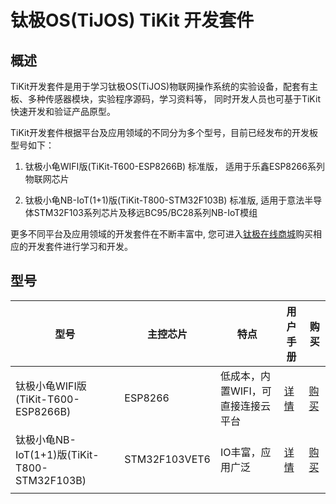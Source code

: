 # 钛极OS(TiJOS) TiKit 开发套件

## 概述

TiKit开发套件是用于学习钛极OS(TiJOS)物联网操作系统的实验设备，配套有主板、多种传感器模块，实验程序源码，学习资料等， 同时开发人员也可基于TiKit快速开发和验证产品原型。

TiKit开发套件根据平台及应用领域的不同分为多个型号，目前已经发布的开发板型号如下：

1. 钛极小龟WIFI版(TiKit-T600-ESP8266B)  标准版， 适用于乐鑫ESP8266系列物联网芯片

2. 钛极小龟NB-IoT(1+1)版(TiKit-T800-STM32F103B) 标准版, 适用于意法半导体STM32F103系列芯片及移远BC95/BC28系列NB-IoT模组


更多不同平台及应用领域的开发套件在不断丰富中, 您可进入[钛极在线商城](https://shop423269048.taobao.com)购买相应的开发套件进行学习和开发。

## 型号

| 型号                  | 主控芯片      | 特点                               | 用户手册                                 | 购买                                                         |
| --------------------- | ------------- | ---------------------------------- | ---------------------------------------- | ------------------------------------------------------------ |
| 钛极小龟WIFI版(TiKit-T600-ESP8266B)   | ESP8266       | 低成本，内置WIFI，可直接连接云平台 | [详情](./tikit-t600-esp8266B/index.md)   | [购买](https://item.taobao.com/item.htm?spm=a1z10.5-c-s.w4002-18893527806.10.9d0e5223Ygo3y0&id=576025009666) |
|钛极小龟NB-IoT(1+1)版(TiKit-T800-STM32F103B) | STM32F103VET6 | IO丰富，应用广泛                   | [详情](./tikit-t800-stm32f103B/index.md) | [购买](https://item.taobao.com/item.htm?spm=a1z10.5-c-s.w4002-18893527806.16.7c3d5223iOaZH3&id=580497442612)                                                         |
|                       |               |                                    |                                          |                                                              |

